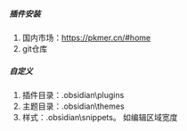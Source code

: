 ##### 插件安装
1. 国内市场：https://pkmer.cn/#home
2. git仓库

##### 自定义
1. 插件目录：.obsidian\plugins
2. 主题目录：.obsidian\themes
3. 样式：.obsidian\snippets。 如编辑区域宽度
